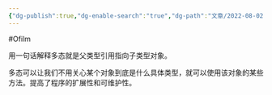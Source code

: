 ```yaml
---
{"dg-publish":true,"dg-enable-search":"true","dg-path":"文章/2022-08-02 多态的理解.md","permalink":"/文章/2022-08-02 多态的理解/","dgEnableSearch":"true","dgPassFrontmatter":true,"created":"2023-02-10T23:10:16.000+08:00","updated":"2023-11-14T13:34:45.000+08:00"}
---
```


#Ofilm 

用一句话解释多态就是父类型引用指向子类型对象。

多态可以让我们不用关心某个对象到底是什么具体类型，就可以使用该对象的某些方法。提高了程序的扩展性和可维护性。